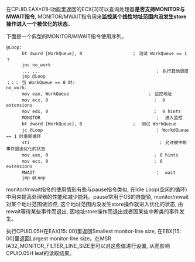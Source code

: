 在CPUID.EAX=01H功能里返回的ECX[3]可以查询处理器**是否支持MONITOR与MWAIT指令**, MONITOR/MWAIT指令用来**监控某个线性地址范围内没发生store操作进入一个被优化的状态**。

下面是一个典型的MONITOR/MWAIT指令使用序列。

```assembly
@Loop: 
      bt dword [WorkQueue], 0                   ； 测试 WorkQueue == 1 ？
      jnc no_work
      ... ...                                            ； 执行其他调度
      jmp @Loop
；；； 当 WorkQueue == 0 时: 
no_work: 
      mov eax, WorkQueue                              ； 监控地址
      mov ecx, 0                                        ；  0 extensions
      mov edx, 0                                        ；  0 hints
      MONITOR                                            ；  进入监控
      bt dword [WorkQueue], 0                   ；  测试 WorkQueue
      jc @Loop                                           ； WorkdQueue == 1 时重新循环
      sti                                                 ； 允许被中断事件退出优化的状态
      mov eax, 0                                        ； 0 hints
      mov ecx, 0                                        ； 0 extensions
      MWAIT                                              ；  wait
      jmp @Loop
```

monitor/mwait指令的使用情形有些与pause指令类似, 在Idle Loop(空闲的循环)中用来提高处理器的性能和减少能耗。pause常用于OS的自旋锁, monitor/mwait对某个地址范围做监控, 这个地址范围内没发生store操作就进入优化的状态, 由mwait等待某些事件而退出, 因地址store操作而退出或者因某些中断类的事件发生。

执行CPUID.05H在EAX[15: 00]里返回Smallest monitor\-line size, 在EBX[15: 00]里返回Largest monitor\-line size。在MSR IA32\_MONITOR\_FILTER\_LINE\_SIZE里可以对这些值进行设置, 从而影响CPUID.05H leaf的读取结果。